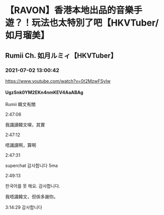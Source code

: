 # 【RAVON】香港本地出品的音樂手遊？！玩法也太特別了吧【HKVTuber/如月瑠美】

## Rumii Ch. 如月ルミィ【HKVTuber】

### 2021-07-02 13:00:42

https://www.youtube.com/watch?v=0t2MzwFSyIw

#### UgzSnk0YM2EKn4nmKEV4AaABAg

Rumii 韓文有關

2:47:06

我識讀韓文㗎，其實

2:47:12

唔識讀啊，算啊



2:47:31

superchat 감사합니다 5ma



2:49:13

한국어를 못 해요. 감사합니다.

我唔識韓文，但係多謝你。



3:14:29 감사합니다

